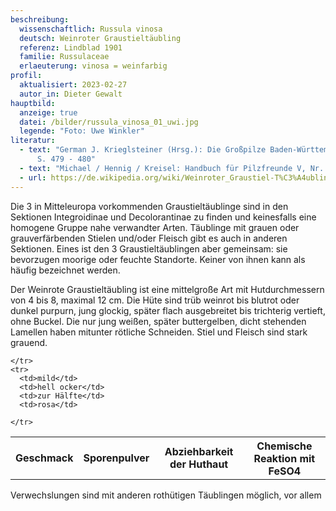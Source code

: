 ```yaml
---
beschreibung:
  wissenschaftlich: Russula vinosa
  deutsch: Weinroter Graustieltäubling
  referenz: Lindblad 1901
  familie: Russulaceae
  erlaeuterung: vinosa = weinfarbig
profil:
  aktualisiert: 2023-02-27
  autor_in: Dieter Gewalt
hauptbild:
  anzeige: true
  datei: /bilder/russula_vinosa_01_uwi.jpg
  legende: "Foto: Uwe Winkler"
literatur:
  - text: "German J. Krieglsteiner (Hrsg.): Die Großpilze Baden-Württembergs Band 2
      S. 479 - 480"
  - text: "Michael / Hennig / Kreisel: Handbuch für Pilzfreunde V, Nr. 106"
  - url: https://de.wikipedia.org/wiki/Weinroter_Graustiel-T%C3%A4ubling
---
```

Die 3 in Mitteleuropa vorkommenden Graustieltäublinge sind  in den Sektionen Integroidinae und Decolorantinae zu finden und keinesfalls eine homogene Gruppe nahe verwandter Arten. Täublinge mit grauen oder grauverfärbenden Stielen und/oder Fleisch gibt es auch in anderen Sektionen. Eines ist den 3 Graustieltäublingen aber gemeinsam: sie bevorzugen moorige oder feuchte Standorte. Keiner von ihnen kann als häufig bezeichnet werden.

Der Weinrote Graustieltäubling ist eine mittelgroße Art mit Hutdurchmessern von 4 bis 8, maximal 12 cm. Die Hüte sind trüb weinrot bis blutrot oder dunkel purpurn, jung glockig, später flach ausgebreitet bis trichterig vertieft, ohne Buckel. Die nur jung weißen, später buttergelben, dicht stehenden Lamellen haben mitunter rötliche Schneiden. Stiel und Fleisch sind stark grauend.

<div class="table-responsive">
  <table class="table taeubling">
    <tr>
      <th rowspan="2">Geschmack</th>
      <th rowspan="2">Sporenpulver</th>
      <th rowspan="2">Abziehbarkeit der Huthaut</th>
      <th colspan="3" class="text-center">Chemische Reaktion mit FeSO4</th>
    </tr>
    <tr>
      
      
    </tr>
    <tr>
      <td>mild</td>
      <td>hell ocker</td>
      <td>zur Hälfte</td>
      <td>rosa</td>
       
    </tr>
  </table>
</div>

Verwechslungen sind mit anderen rothütigen Täublingen möglich, vor allem
